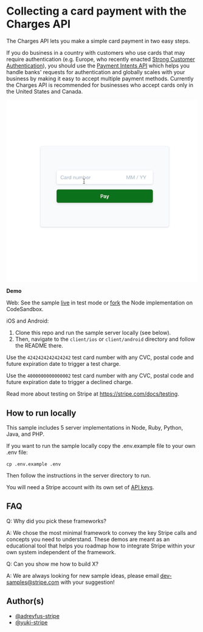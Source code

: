 # Collecting a card payment with the Charges API

The Charges API lets you make a simple card payment in two easy steps.

If you do business in a country with customers who use cards that may require authentication (e.g. Europe, who recently enacted [Strong Customer Authentication](https://stripe.com/docs/strong-customer-authentication/doineed)), you should use the [Payment Intents API](https://github.com/stripe-samples/web-elements-card-payment) which helps you handle banks' requests for authentication and globally scales with your business by making it easy to accept multiple payment methods.
Currently the Charges API is recommended for businesses who accept cards only in the United States and Canada.

<img src="./charge-api.gif" alt="A gif of a card payment form accepting a payment" align="center">

**Demo**

Web: See the sample [live](https://1mtjh.sse.codesandbox.io/) in test mode or [fork](https://codesandbox.io/s/stripe-sample-web-card-payment-1mtjh) the Node implementation on CodeSandbox.

iOS and Android: 
1. Clone this repo and run the sample server locally (see below).  
2. Then, navigate to the `client/ios` or `client/android` directory and follow the README there.

Use the `4242424242424242` test card number with any CVC, postal code and future expiration date to trigger a test charge.

Use the `4000000000000002` test card number with any CVC, postal code and future expiration date to trigger a declined charge.

Read more about testing on Stripe at https://stripe.com/docs/testing.


## How to run locally
This sample includes 5 server implementations in Node, Ruby, Python, Java, and PHP. 

If you want to run the sample locally copy the .env.example file to your own .env file: 

```
cp .env.example .env
```

Then follow the instructions in the server directory to run.

You will need a Stripe account with its own set of [API keys](https://stripe.com/docs/development#api-keys).


## FAQ
Q: Why did you pick these frameworks?

A: We chose the most minimal framework to convey the key Stripe calls and concepts you need to understand. These demos are meant as an educational tool that helps you roadmap how to integrate Stripe within your own system independent of the framework.

Q: Can you show me how to build X?

A: We are always looking for new sample ideas, please email dev-samples@stripe.com with your suggestion!

## Author(s)
- [@adreyfus-stripe](https://twitter.com/adrind)
- [@yuki-stripe](https://github.com/yuki-stripe)
